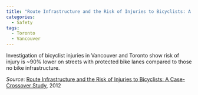 ```yaml
---
title: "Route Infrastructure and the Risk of Injuries to Bicyclists: A Case-Crossover Study"
categories:
  - Safety
tags:
  - Toronto
  - Vancouver
---
```


Investigation of bicyclist injuries in Vancouver and Toronto show risk of injury is ~90% lower on streets with
protected bike lanes compared to those no bike infrastructure.

_Source_: [Route Infrastructure and the Risk of Injuries to Bicyclists: A Case-Crossover Study](/images/research/2012-12-route-infrastructure-bicyclist-risk.pdf), 2012
